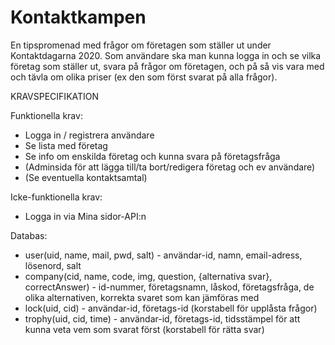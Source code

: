 # Kontaktkampen
En tipspromenad med frågor om företagen som ställer ut under Kontaktdagarna 2020. 
Som användare ska man kunna logga in och se vilka företag som ställer ut, svara på frågor om företagen, och på så vis vara med och tävla om olika priser (ex den som först svarat på alla frågor).

KRAVSPECIFIKATION

Funktionella krav:
* Logga in / registrera användare
* Se lista med företag
* Se info om enskilda företag och kunna svara på företagsfråga
* (Adminsida för att lägga till/ta bort/redigera företag och ev användare)
* (Se eventuella kontaktsamtal)

Icke-funktionella krav:
* Logga in via Mina sidor-API:n

Databas:
* user(uid, name, mail, pwd, salt) - användar-id, namn, email-adress, lösenord, salt
* company(cid, name, code, img, question, {alternativa svar}, correctAnswer) - id-nummer, företagsnamn, låskod, företagsfråga, de olika alternativen, korrekta svaret som kan jämföras med
* lock(uid, cid) - användar-id, företags-id (korstabell för upplåsta frågor)
* trophy(uid, cid, time) - användar-id, företags-id, tidsstämpel för att kunna veta vem som svarat först (korstabell för rätta svar)